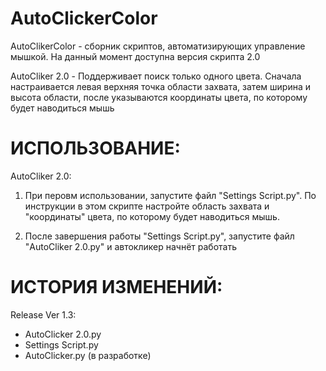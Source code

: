# AutoClickerColor
AutoClikerColor - сборник скриптов, автоматизирующих управление мышкой. На данный момент доступна версия скрипта 2.0

AutoCliker 2.0 - Поддерживает поиск только одного цвета. Сначала настраивается левая верхняя точка области захвата, 
затем ширина и высота области, после указываются координаты цвета, по которому будет наводиться мышь

# ИСПОЛЬЗОВАНИЕ:

AutoCliker 2.0:

1. При перовм использовании, запустите файл "Settings Script.py". По инструкции в этом скрипте настройте область захвата и "координаты" цвета,
по которому будет наводиться мышь.

2. После завершения работы "Settings Script.py", запустите файл "AutoCliker 2.0.py" и автокликер начнёт работать



# ИСТОРИЯ ИЗМЕНЕНИЙ:

Release Ver 1.3:
+ AutoClicker 2.0.py
+ Settings Script.py
+ AutoClicker.py (в разработке)
